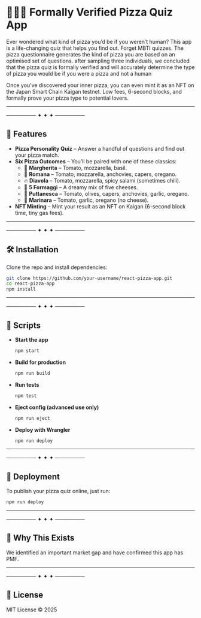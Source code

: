 # 🍕🌸🌸 Formally Verified Pizza Quiz App  

Ever wondered what kind of pizza you’d be if you weren’t human? This app is a life-changing quiz that helps you find out. Forget MBTI quizzes. The pizza questionnaire generates the kind of pizza you are based on an optimised set of questions. after sampling three individuals, we concluded that the pizza quiz is formally verified and will accurately determine the type of pizza you would be if you were a pizza and not a human

Once you’ve discovered your inner pizza, you can even mint it as an NFT on the Japan Smart Chain Kaigan testnet. Low fees, 6-second blocks, and formally prove your pizza type to potential lovers.

---

──────── ✦ ✦ ✦ ────────  

## 🌸 Features  

- **Pizza Personality Quiz** – Answer a handful of questions and find out your pizza match.  
- **Six Pizza Outcomes** – You’ll be paired with one of these classics:  
  - 🍃 **Margherita** – Tomato, mozzarella, basil.  
  - 🌊 **Romana** – Tomato, mozzarella, anchovies, capers, oregano.  
  - 🔥 **Diavola** – Tomato, mozzarella, spicy salami (sometimes chili).  
  - 🧀 **5 Formaggi** – A dreamy mix of five cheeses.  
  - 🌙 **Puttanesca** – Tomato, olives, capers, anchovies, garlic, oregano.  
  - 🍅 **Marinara** – Tomato, garlic, oregano (no cheese).  
- **NFT Minting** – Mint your result as an NFT on Kaigan (6-second block time, tiny gas fees).  

---

──────── ✦ ✦ ✦ ────────  

## 🛠️ Installation  

Clone the repo and install dependencies:  

```bash
git clone https://github.com/your-username/react-pizza-app.git
cd react-pizza-app
npm install
````

---

──────── ✦ ✦ ✦ ────────

## 📜 Scripts

* **Start the app**

  ```bash
  npm start
  ```

* **Build for production**

  ```bash
  npm run build
  ```

* **Run tests**

  ```bash
  npm test
  ```

* **Eject config (advanced use only)**

  ```bash
  npm run eject
  ```

* **Deploy with Wrangler**

  ```bash
  npm run deploy
  ```

---

──────── ✦ ✦ ✦ ────────

## 🌈 Deployment

To publish your pizza quiz online, just run:

```bash
npm run deploy
```

---

──────── ✦ ✦ ✦ ────────

## 💖 Why This Exists

We identified an important market gap and have confirmed this app has PMF.

---

──────── ✦ ✦ ✦ ────────

## 📄 License

MIT License © 2025

